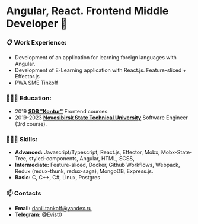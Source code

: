 # Angular, React. Frontend Middle Developer 👋

### 📋 Work Experience:
- Development of an application for learning foreign languages with Angular.
- Development of E-Learning application with React.js. Feature-sliced + Effector.js
- PWA SME Tinkoff

### 👨🏼‍🎓 Education:
- 2019 [<B>SDB "Kontur"</b>](https://kontur.ru/) Frontend courses.
- 2019-2023 [<b>Novosibirsk State Technical University</b>](https://www.nstu.ru/) Software Engineer (3rd course).

### 👨🏻‍💻 Skills:
- <b>Advanced:</b> Javascript/Typescript, React.js, Effector, Mobx, Mobx-State-Tree, styled-components, Angular, HTML, SCSS,
- <b>Intermediate:</b> Feature-sliced, Docker, Github Workflows, Webpack, Redux (redux-thunk, redux-saga), MongoDB, Express.js.
- <b>Basic:</b> C, C++, C#, Linux, Postgres

### 📫 Contacts
- <b>Email:</b> [danil.tankoff@yandex.ru](mailto:danil.tankov@yandex.ru)
- <b>Telegram:</b> [@Evist0](https://t.me/evist0)
